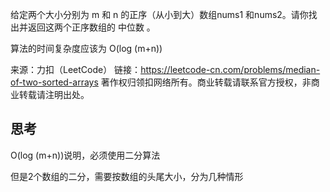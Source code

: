 给定两个大小分别为 m 和 n 的正序（从小到大）数组nums1 和nums2。请你找出并返回这两个正序数组的 中位数 。

算法的时间复杂度应该为 O(log (m+n))

来源：力扣（LeetCode）
链接：https://leetcode-cn.com/problems/median-of-two-sorted-arrays
著作权归领扣网络所有。商业转载请联系官方授权，非商业转载请注明出处。

## 思考
O(log (m+n))说明，必须使用二分算法

但是2个数组的二分，需要按数组的头尾大小，分为几种情形

